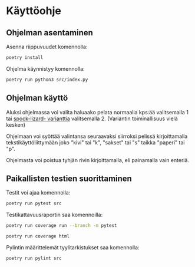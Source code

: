 # Käyttöohje

## Ohjelman asentaminen

Asenna riippuvuudet komennolla:

```bash
poetry install
```

Ohjelma käynnistyy komennolla:

```bash
poetry run python3 src/index.py
```

## Ohjelman käyttö

Aluksi ohjelmassa voi valita haluaako pelata normaalia kps:ää valitsemalla 1 tai [spock-lizard- varianttia](https://bigbangtheory.fandom.com/wiki/Rock,_Paper,_Scissors,_Lizard,_Spock) valitsemalla 2. (Variantin toiminallisuus vielä kesken)

Ohjelmaan voi syöttää valintansa seuraavaksi siirroksi pelissä kirjoittamalla tekstikäyttöliittymään joko "kivi" tai "k", "sakset" tai "s" taikka "paperi" tai "p".

Ohjelmasta voi poistua tyhjän rivin kirjoittamalla, eli painamalla vain enteriä.

## Paikallisten testien suorittaminen

Testit voi ajaa komennolla:

```bash
poetry run pytest src
```

Testikattavuusraportin saa komennoilla:

```bash
poetry run coverage run --branch -m pytest
```

```bash
poetry run coverage html
```

Pylintin määrittelemät tyylitarkistukset saa komennolla:

```bash
poetry run pylint src
```
